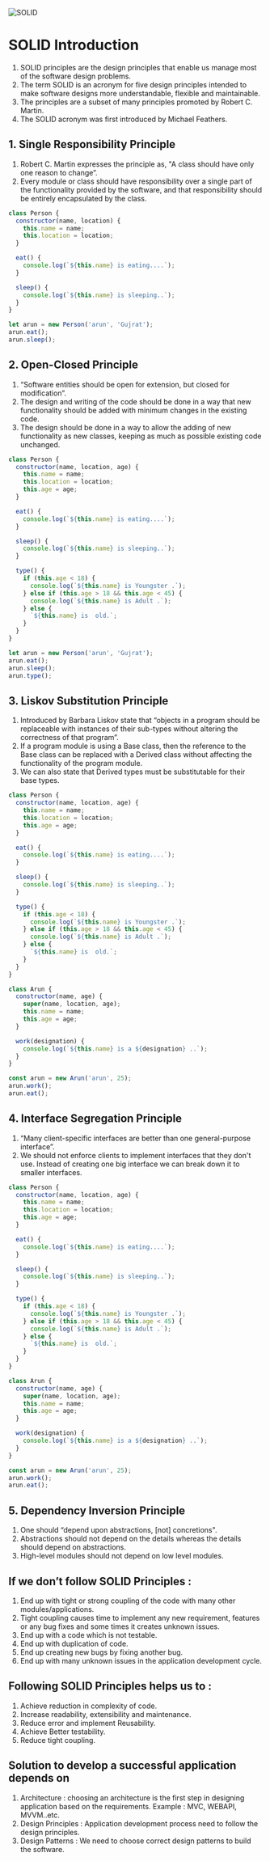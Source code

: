 ![SOLID](https://miro.medium.com/max/1838/1*1Fl0dq4B7vq3zqR2k8bHdg.jpeg)

# SOLID Introduction

1. SOLID principles are the design principles that enable us manage most of the software design problems.
2. The term SOLID is an acronym for five design principles intended to make software designs more understandable, flexible and maintainable.
3. The principles are a subset of many principles promoted by Robert C. Martin.
4. The SOLID acronym was first introduced by Michael Feathers.

## 1. Single Responsibility Principle

1. Robert C. Martin expresses the principle as, "A class should have only one reason to change”.
2. Every module or class should have responsibility over a single part of the functionality provided by the software, and that responsibility should be entirely encapsulated by the class.

```javascript
class Person {
  constructor(name, location) {
    this.name = name;
    this.location = location;
  }

  eat() {
    console.log(`${this.name} is eating....`);
  }

  sleep() {
    console.log(`${this.name} is sleeping..`);
  }
}

let arun = new Person('arun', 'Gujrat');
arun.eat();
arun.sleep();
```

## 2. Open-Closed Principle

1. “Software entities should be open for extension, but closed for modification”.
2. The design and writing of the code should be done in a way that new functionality should be added with minimum changes in the existing code.
3. The design should be done in a way to allow the adding of new functionality as new classes, keeping as much as possible existing code unchanged.

```javascript
class Person {
  constructor(name, location, age) {
    this.name = name;
    this.location = location;
    this.age = age;
  }

  eat() {
    console.log(`${this.name} is eating....`);
  }

  sleep() {
    console.log(`${this.name} is sleeping..`);
  }

  type() {
    if (this.age < 18) {
      console.log(`${this.name} is Youngster .`);
    } else if (this.age > 18 && this.age < 45) {
      console.log(`${this.name} is Adult .`);
    } else {
      `${this.name} is  old.`;
    }
  }
}

let arun = new Person('arun', 'Gujrat');
arun.eat();
arun.sleep();
arun.type();
```

## 3. Liskov Substitution Principle

1. Introduced by Barbara Liskov state that “objects in a program should be replaceable with instances of their sub-types without altering the correctness of that program”.
2. If a program module is using a Base class, then the reference to the Base class can be replaced with a Derived class without affecting the functionality of the program module.
3. We can also state that Derived types must be substitutable for their base types.

```javascript
class Person {
  constructor(name, location, age) {
    this.name = name;
    this.location = location;
    this.age = age;
  }

  eat() {
    console.log(`${this.name} is eating....`);
  }

  sleep() {
    console.log(`${this.name} is sleeping..`);
  }

  type() {
    if (this.age < 18) {
      console.log(`${this.name} is Youngster .`);
    } else if (this.age > 18 && this.age < 45) {
      console.log(`${this.name} is Adult .`);
    } else {
      `${this.name} is  old.`;
    }
  }
}

class Arun {
  constructor(name, age) {
    super(name, location, age);
    this.name = name;
    this.age = age;
  }

  work(designation) {
    console.log(`${this.name} is a ${designation} ..`);
  }
}

const arun = new Arun('arun', 25);
arun.work();
arun.eat();
```

## 4. Interface Segregation Principle

1. “Many client-specific interfaces are better than one general-purpose interface”.
2. We should not enforce clients to implement interfaces that they don't use. Instead of creating one big interface we can break down it to smaller interfaces.

```javascript
class Person {
  constructor(name, location, age) {
    this.name = name;
    this.location = location;
    this.age = age;
  }

  eat() {
    console.log(`${this.name} is eating....`);
  }

  sleep() {
    console.log(`${this.name} is sleeping..`);
  }

  type() {
    if (this.age < 18) {
      console.log(`${this.name} is Youngster .`);
    } else if (this.age > 18 && this.age < 45) {
      console.log(`${this.name} is Adult .`);
    } else {
      `${this.name} is  old.`;
    }
  }
}

class Arun {
  constructor(name, age) {
    super(name, location, age);
    this.name = name;
    this.age = age;
  }

  work(designation) {
    console.log(`${this.name} is a ${designation} ..`);
  }
}

const arun = new Arun('arun', 25);
arun.work();
arun.eat();
```

## 5. Dependency Inversion Principle

1. One should “depend upon abstractions, [not] concretions".
2. Abstractions should not depend on the details whereas the details should depend on abstractions.
3. High-level modules should not depend on low level modules.

## If we don’t follow SOLID Principles :

1. End up with tight or strong coupling of the code with many other modules/applications.
2. Tight coupling causes time to implement any new requirement, features or any bug fixes and some times it creates unknown issues.
3. End up with a code which is not testable.
4. End up with duplication of code.
5. End up creating new bugs by fixing another bug.
6. End up with many unknown issues in the application development cycle.

## Following SOLID Principles helps us to :

1. Achieve reduction in complexity of code.
2. Increase readability, extensibility and maintenance.
3. Reduce error and implement Reusability.
4. Achieve Better testability.
5. Reduce tight coupling.

## Solution to develop a successful application depends on

1. Architecture : choosing an architecture is the first step in designing application based on the requirements. Example : MVC, WEBAPI, MVVM..etc.
2. Design Principles : Application development process need to follow the design principles.
3. Design Patterns : We need to choose correct design patterns to build the software.
